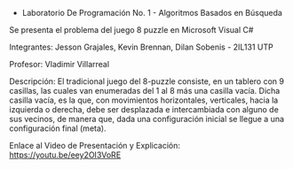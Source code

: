- Laboratorio De Programación No. 1 - Algoritmos Basados en Búsqueda  

Se presenta el problema del juego 8 puzzle en Microsoft Visual C#

Integrantes: Jesson Grajales, Kevin Brennan, Dilan Sobenis - 2IL131 UTP

Profesor: Vladimir Villarreal

Descripción: El tradicional juego del 8-puzzle consiste, en un tablero con 9 casillas, las cuales van enumeradas del 1 al 8 más una casilla vacía. Dicha casilla vacía, es la que, con movimientos horizontales, verticales, hacia la izquierda o derecha, debe ser desplazada e intercambiada con alguno de sus vecinos, de manera que, dada una configuración inicial se llegue a una configuración final (meta).

Enlace al Video de Presentación y Explicación: https://youtu.be/eey2OI3VoRE
